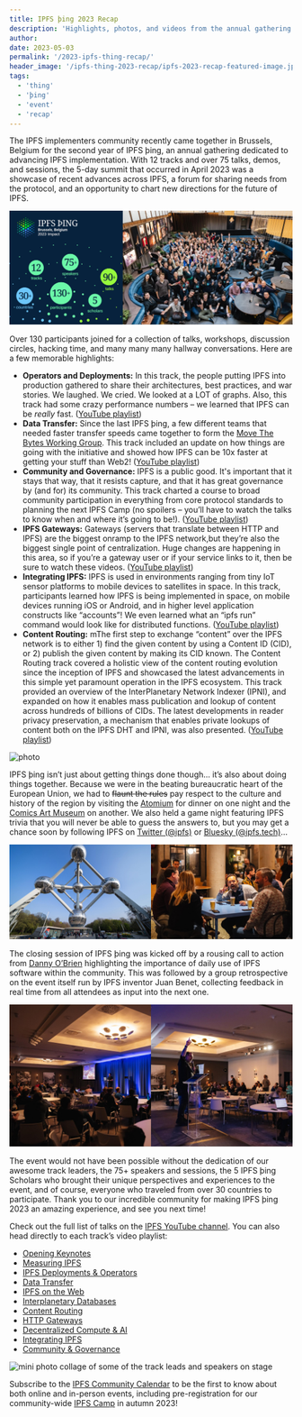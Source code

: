 ```yaml
---
title: IPFS þing 2023 Recap
description: 'Highlights, photos, and videos from the annual gathering of the IPFS implementers community.'
author:
date: 2023-05-03
permalink: '/2023-ipfs-thing-recap/'
header_image: '/ipfs-thing-2023-recap/ipfs-2023-recap-featured-image.jpg'
tags:
  - 'thing'
  - 'þing'
  - 'event'
  - 'recap'
---
```


The IPFS implementers community recently came together in Brussels, Belgium for the second year of IPFS þing, an annual gathering dedicated to advancing IPFS implementation. With 12 tracks and over 75 talks, demos, and sessions, the 5-day summit that occurred in April 2023 was a showcase of recent advances across IPFS, a forum for sharing needs from the protocol, and an opportunity to chart new directions for the future of IPFS. 

![photo](/src/assets/ipfs-thing-2023-recap/group-collage.jpg) 

Over 130 participants joined for a collection of talks, workshops, discussion circles, hacking time, and many many many hallway conversations. Here are a few memorable highlights:

* **Operators and Deployments:** In this track, the people putting IPFS into production gathered to share their architectures, best practices, and war stories. We laughed. We cried. We looked at a LOT of graphs. Also, this track had some crazy performance numbers – we learned that IPFS can be _really_ fast. ([YouTube playlist](https://www.youtube.com/watch?v=bILa9sPpBMs&list=PLuhRWgmPaHtTYOY5l8nehP_Vt6Ek-svrp))
* **Data Transfer:** Since the last IPFS þing, a few different teams that needed faster transfer speeds came together to form the [Move The Bytes Working Group](https://mtngs.io/ipfs/move-the-bytes-wg/). This track included an update on how things are going with the initiative and showed how IPFS can be 10x faster at getting your stuff than Web2! ([YouTube playlist](https://www.youtube.com/watch?v=13_zr--akhs&list=PLuhRWgmPaHtS6WBDGK8oxcBHA6ILKatVk))
* **Community and Governance:** IPFS is a public good. It's important that it stays that way, that it resists capture, and that it has great governance by (and for) its community. This track charted a course to broad community participation in everything from core protocol standards to planning the next IPFS Camp (no spoilers – you’ll have to watch the talks to know when and where it’s going to be!). ([YouTube playlist](https://www.youtube.com/watch?v=U2qvvQxIdws&list=PLuhRWgmPaHtTIFbOVO5YfXkoFg6wIGbBN))
* **IPFS Gateways:** Gateways (servers that translate between HTTP and IPFS) are the biggest onramp to the IPFS network,but they’re also the biggest single point of centralization. Huge changes are happening in this area, so if you’re a gateway user or if your service links to it, then be sure to watch these videos. ([YouTube playlist](https://www.youtube.com/watch?v=p89i9_AskIw&list=PLuhRWgmPaHtTapMgLW7rRh92Tk8u7wip5))
* **Integrating IPFS:** IPFS is used in environments ranging from tiny IoT sensor platforms to mobile devices to satellites in space. In this track, participants learned how IPFS is being implemented in space, on mobile devices running  iOS or Android, and in higher level application constructs like “accounts”! We even learned what an “ipfs run” command would look like for distributed functions. ([YouTube playlist](https://www.youtube.com/watch?v=drvFcbykHYY&list=PLuhRWgmPaHtTI0MS6ZjSJjBxZp7rcjSS_))
* **Content Routing:** mThe first step to exchange “content” over the IPFS network is to either 1) find the given content by using a Content ID (CID), or 2) publish the given content by making its CID known. The Content Routing track covered a holistic view of the content routing evolution since the inception of IPFS and showcased the latest advancements in this simple yet paramount operation in the IPFS ecosystem. This track provided an overview of the InterPlanetary Network Indexer (IPNI), and expanded on how it enables mass publication and lookup of content across hundreds of billions of CIDs. The latest developments in reader privacy preservation, a mechanism that enables private lookups of content both on the IPFS DHT and IPNI, was also presented. ([YouTube playlist](https://www.youtube.com/watch?v=oe7fjOl-q0s&list=PLuhRWgmPaHtRBWV3SvInC5ATS8aKV3lsW))

![photo](/src/assets/ipfs-thing-2023-recap/ipfs-thing-1.png)

IPFS þing isn’t just about getting things done though… it’s also about doing things together. Because we were in the beating bureaucratic heart of the European Union, we had to ~~flaunt the rules~~ pay respect to the culture and history of the region by visiting the [Atomium](https://atomium.be/home/Index) for dinner on one night and the [Comics Art Museum](https://www.comicscenter.net/en/home) on another. We also held a game night featuring IPFS trivia that you will never be able to guess the answers to, but you may get a chance soon by following IPFS on [Twitter (@ipfs)](https://twitter.com/ipfs) or [Bluesky (@ipfs.tech)](https://staging.bsky.app/profile/ipfs.tech)…

![atomium/fun photos](/src/assets/ipfs-thing-2023-recap/atomium-collage.jpg)

The closing session of IPFS þing was kicked off by a rousing call to action from [Danny O’Brien](https://twitter.com/mala) highlighting the importance of daily use of IPFS software within the community. This was followed by a group retrospective on the event itself run by IPFS inventor Juan Benet, collecting feedback in real time from all attendees as input into the next one.

![side by side photos: danny on stage, and juan running the retro](/src/assets/ipfs-thing-2023-recap/danny-juan-1.jpg)

The event would not have been possible without the dedication of our awesome track leaders, the 75+ speakers and sessions, the 5 IPFS þing Scholars who brought their unique perspectives and experiences to the event, and of course, everyone who traveled from over 30 countries to participate. Thank you to our incredible community for making IPFS þing 2023 an amazing experience, and see you next time!

Check out the full list of talks on the [IPFS YouTube channel](https://www.youtube.com/@IPFSbot/playlists). You can also head directly to each track’s video playlist:

* [Opening Keynotes](https://www.youtube.com/watch?v=G2hlQqvjE-Y&list=PLuhRWgmPaHtRnO5G2EF0RxYebcQzLDf5F)
* [Measuring IPFS](https://www.youtube.com/watch?v=O8Nk1FN04Q8&list=PLuhRWgmPaHtQkkbiq-PbIkt9_S2NjJz6x)
* [IPFS Deployments & Operators](https://www.youtube.com/watch?v=bILa9sPpBMs&list=PLuhRWgmPaHtTYOY5l8nehP_Vt6Ek-svrp)
* [Data Transfer](https://www.youtube.com/watch?v=13_zr--akhs&list=PLuhRWgmPaHtS6WBDGK8oxcBHA6ILKatVk)
* [IPFS on the Web](https://www.youtube.com/watch?v=dn8PssXkRbY&list=PLuhRWgmPaHtQ-TO65P62tqfUM85HCIqSj)
* [Interplanetary Databases](https://www.youtube.com/watch?v=tjSuNmCTnyU&list=PLuhRWgmPaHtTO8hr2CYiJPTSe7wybW_op)
* [Content Routing](https://www.youtube.com/watch?v=oe7fjOl-q0s&list=PLuhRWgmPaHtRBWV3SvInC5ATS8aKV3lsW)
* [HTTP Gateways](https://www.youtube.com/watch?v=p89i9_AskIw&list=PLuhRWgmPaHtTapMgLW7rRh92Tk8u7wip5)
* [Decentralized Compute & AI](https://www.youtube.com/watch?v=LK9QjOJIPkQ&list=PLuhRWgmPaHtQ_lKtbTR-vIW1LYuTjcaPw)
* [Integrating IPFS](https://www.youtube.com/watch?v=drvFcbykHYY&list=PLuhRWgmPaHtTI0MS6ZjSJjBxZp7rcjSS_)
* [Community & Governance](https://www.youtube.com/watch?v=U2qvvQxIdws&list=PLuhRWgmPaHtTIFbOVO5YfXkoFg6wIGbBN)

![mini photo collage of some of the track leads and speakers on stage](/src/assets/ipfs-thing-2023-recap/speaker-collage.jpg)

Subscribe to the [IPFS Community Calendar](https://lu.ma/ipfs) to be the first to know about both online and in-person events, including pre-registration for our community-wide [IPFS Camp](https://ipfs.camp/) in autumn 2023!

